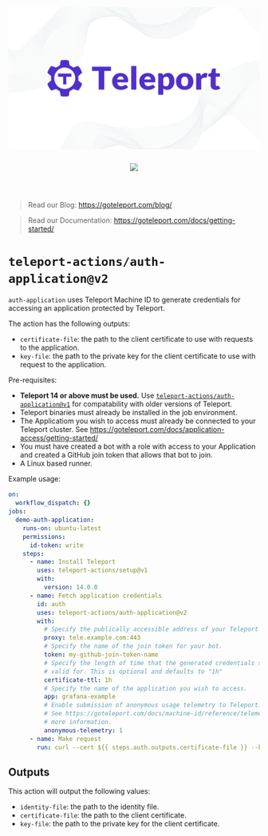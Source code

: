 <div align="center">
   <img src="https://github.com/gravitational/teleport-actions/raw/main/assets/img/readme-header.png" width=750/>
   <div align="center" style="padding: 25px">
      <a href="https://www.apache.org/licenses/LICENSE-2.0">
      <img src="https://img.shields.io/badge/Apache-2.0-red.svg" />
      </a>
   </div>
</div>
</br>

> Read our Blog: <https://goteleport.com/blog/>

> Read our Documentation: <https://goteleport.com/docs/getting-started/>

# `teleport-actions/auth-application@v2`

`auth-application` uses Teleport Machine ID to generate credentials for
accessing an application protected by Teleport.

The action has the following outputs:

- `certificate-file`: the path to the client certificate to use with requests to
  the application.
- `key-file`: the path to the private key for the client certificate to use with
  request to the application.

Pre-requisites:

- **Teleport 14 or above must be used.** Use
  [`teleport-actions/auth-application@v1`](https://github.com/teleport-actions/auth-application/tree/v1)
  for compatability with older versions of Teleport.
- Teleport binaries must already be installed in the job environment.
- The Applicatiom you wish to access must already be connected to your Teleport
  cluster. See
  <https://goteleport.com/docs/application-access/getting-started/>
- You must have created a bot with a role with access to your Application and
  created a GitHub join token that allows that bot to join.
- A Linux based runner.

Example usage:

```yaml
on:
  workflow_dispatch: {}
jobs:
  demo-auth-application:
    runs-on: ubuntu-latest
    permissions:
      id-token: write
    steps:
      - name: Install Teleport
        uses: teleport-actions/setup@v1
        with:
          version: 14.0.0
      - name: Fetch application credentials
        id: auth
        uses: teleport-actions/auth-application@v2
        with:
          # Specify the publically accessible address of your Teleport proxy.
          proxy: tele.example.com:443
          # Specify the name of the join token for your bot.
          token: my-github-join-token-name
          # Specify the length of time that the generated credentials should be
          # valid for. This is optional and defaults to "1h"
          certificate-ttl: 1h
          # Specify the name of the application you wish to access.
          app: grafana-example
          # Enable submission of anonymous usage telemetry to Teleport.
          # See https://goteleport.com/docs/machine-id/reference/telemetry/ for
          # more information.
          anonymous-telemetry: 1
      - name: Make request
        run: curl --cert ${{ steps.auth.outputs.certificate-file }} --key ${{ steps.auth.outputs.key-file }} https://grafana-example.tele.example.com/api/users
```

## Outputs

This action will output the following values:

- `identity-file`: the path to the identity file.
- `certificate-file`: the path to the client certificate.
- `key-file`: the path to the private key for the client certificate.
